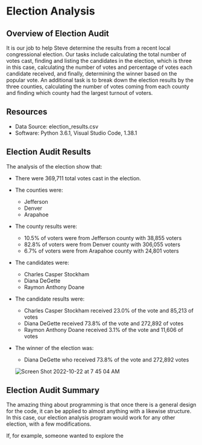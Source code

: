 # Election Analysis

## Overview of Election Audit
It is our job to help Steve determine the results from a recent local congressional election. Our tasks include calculating the total number of votes cast, finding and listing the candidates in the election, which is three in this case, calculating the number of votes and percentage of votes each candidate received, and finally, determining the winner based on the popular vote. An additional task is to break down the election results by the three counties, calculating the number of votes coming from each county and finding which county had the largest turnout of voters.

## Resources
- Data Source: election_results.csv
- Software: Python 3.6.1, Visual Studio Code, 1.38.1

## Election Audit Results
The analysis of the election show that:

- There were 369,711 total votes cast in the election.
- The counties were:
  - Jefferson
  - Denver
  - Arapahoe
- The county results were:
  - 10.5% of voters were from Jefferson county with 38,855 voters
  - 82.8% of voters were from Denver county with 306,055 voters
  - 6.7% of voters were from Arapahoe county with 24,801 voters
- The candidates were:
  - Charles Casper Stockham
  - Diana DeGette
  - Raymon Anthony Doane
- The candidate results were:
  - Charles Casper Stockham received 23.0% of the vote and 85,213 of votes
  - Diana DeGette received 73.8% of the vote and 272,892 of votes
  - Raymon Anthony Doane received 3.1% of the vote and 11,606 of votes
- The winner of the election was:
  - Diana DeGette who received 73.8% of the vote and 272,892 votes
  
  ![Screen Shot 2022-10-22 at 7 45 04 AM](https://user-images.githubusercontent.com/112633146/197337174-c296e891-761e-43bc-8a18-77e5aecac316.png)


## Election Audit Summary
The amazing thing about programming is that once there is a general design for the code, it can be applied to almost anything with a likewise structure. In this case, our election analysis program would work for any other election, with a few modifications.

If, for example, someone wanted to explore the 
